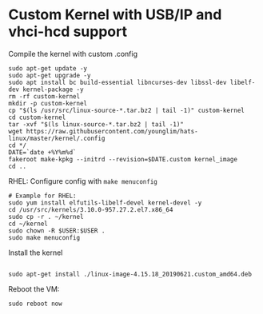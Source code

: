 # Custom Kernel with USB/IP and vhci-hcd support

Compile the kernel with custom .config

```
sudo apt-get update -y
sudo apt-get upgrade -y
sudo apt install bc build-essential libncurses-dev libssl-dev libelf-dev kernel-package -y
rm -rf custom-kernel
mkdir -p custom-kernel
cp "$(ls /usr/src/linux-source-*.tar.bz2 | tail -1)" custom-kernel
cd custom-kernel
tar -xvf "$(ls linux-source-*.tar.bz2 | tail -1)"
wget https://raw.githubusercontent.com/younglim/hats-linux/master/kernel/.config
cd */
DATE=`date +%Y%m%d`
fakeroot make-kpkg --initrd --revision=$DATE.custom kernel_image
cd ..
```
RHEL: Configure config with `make menuconfig`

```
# Example for RHEL:
sudo yum install elfutils-libelf-devel kernel-devel -y
cd /usr/src/kernels/3.10.0-957.27.2.el7.x86_64
sudo cp -r . ~/kernel
cd ~/kernel
sudo chown -R $USER:$USER .
sudo make menuconfig
```

Install the kernel

```

sudo apt-get install ./linux-image-4.15.18_20190621.custom_amd64.deb
```


Reboot the VM:

```
sudo reboot now
```

